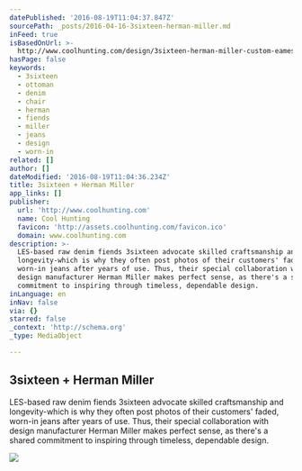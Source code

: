 ```yaml
---
datePublished: '2016-08-19T11:04:37.847Z'
sourcePath: _posts/2016-04-16-3sixteen-herman-miller.md
inFeed: true
isBasedOnUrl: >-
  http://www.coolhunting.com/design/3sixteen-herman-miller-custom-eames-lounge-chair-ottoman
hasPage: false
keywords:
  - 3sixteen
  - ottoman
  - denim
  - chair
  - herman
  - fiends
  - miller
  - jeans
  - design
  - worn-in
related: []
author: []
dateModified: '2016-08-19T11:04:36.234Z'
title: 3sixteen + Herman Miller
app_links: []
publisher:
  url: 'http://www.coolhunting.com'
  name: Cool Hunting
  favicon: 'http://assets.coolhunting.com/favicon.ico'
  domain: www.coolhunting.com
description: >-
  LES-based raw denim fiends 3sixteen advocate skilled craftsmanship and
  longevity-which is why they often post photos of their customers' faded,
  worn-in jeans after years of use. Thus, their special collaboration with
  design manufacturer Herman Miller makes perfect sense, as there's a shared
  commitment to inspiring through timeless, dependable design.
inLanguage: en
inNav: false
via: {}
starred: false
_context: 'http://schema.org'
_type: MediaObject

---
```

<article style=""><h1>3sixteen + Herman Miller</h1><p>LES-based raw denim fiends 3sixteen advocate skilled craftsmanship and longevity-which is why they often post photos of their customers' faded, worn-in jeans after years of use. Thus, their special collaboration with design manufacturer Herman Miller makes perfect sense, as there's a shared commitment to inspiring through timeless, dependable design.</p><img src="http://assets.coolhunting.com/coolhunting/2015/12/09/large_3sixteen-herman-miller-thub.jpg" /></article>